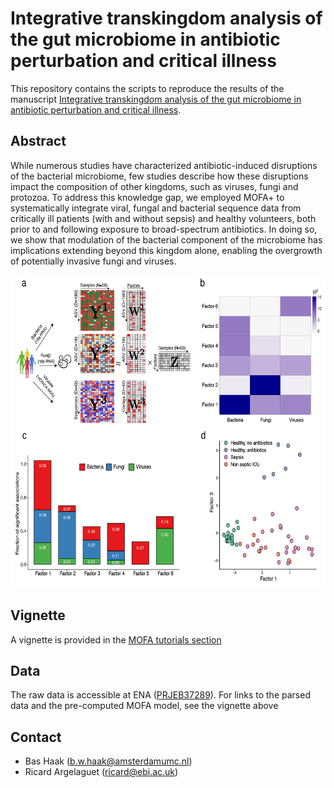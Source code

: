 # Integrative transkingdom analysis of the gut microbiome in antibiotic perturbation and critical illness

This repository contains the scripts to reproduce the results of the manuscript [Integrative transkingdom analysis of the gut microbiome in antibiotic perturbation and critical illness](https://www.biorxiv.org/node/1386482.full).  


Abstract
--------
While numerous studies have characterized antibiotic-induced disruptions of the bacterial microbiome, few studies describe how these disruptions impact the composition of other kingdoms, such as viruses, fungi and protozoa. To address this knowledge gap, we employed  MOFA+  to systematically integrate viral, fungal and bacterial sequence data from critically ill patients (with and without sepsis) and healthy volunteers, both prior to and following exposure to broad-spectrum antibiotics. In doing so, we show that modulation of the bacterial component of the microbiome has implications extending beyond this kingdom alone, enabling the overgrowth of potentially invasive fungi and viruses. 

<p align="center"> 
<img src="images/figure.jpg" width="650" height="500"/>
</p>

Vignette
--------
A vignette is provided in the [MOFA tutorials section](https://raw.githack.com/bioFAM/MOFA2_tutorials/master/R_tutorials/microbiome_vignette.html)


Data
-------
The raw data is accessible at ENA ([PRJEB37289](xx)). 
For links to the parsed data and the pre-computed MOFA model, see the vignette above

Contact
-------
* Bas Haak (b.w.haak@amsterdamumc.nl)
* Ricard Argelaguet (ricard@ebi.ac.uk)

